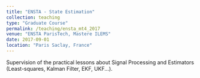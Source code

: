 ```yaml
---
title: "ENSTA - State Estimation"
collection: teaching
type: "Graduate Course"
permalink: /teaching/ensta_mt4_2017
venue: "ENSTA ParisTech, Mastere ILEMS"
date: 2017-09-01
location: "Paris Saclay, France"
---
```


Supervision of the practical lessons about Signal Processing and Estimators (Least-squares, Kalman Filter, EKF, UKF...).
